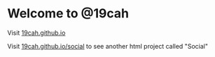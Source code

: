# Welcome to @19cah

Visit <a href="https://19cah.github.io">19cah.github.io</a>

Visit <a href="https://19cah.github.io/social">19cah.github.io/social</a> to see another html project called "Social"
